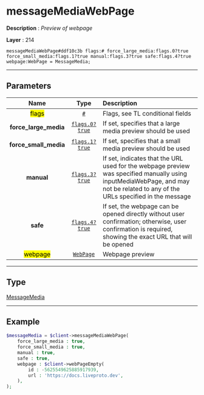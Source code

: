 # messageMediaWebPage

**Description** : *Preview of webpage*

**Layer** : 214

```tl
messageMediaWebPage#ddf10c3b flags:# force_large_media:flags.0?true force_small_media:flags.1?true manual:flags.3?true safe:flags.4?true webpage:WebPage = MessageMedia;
```

---

## Parameters

| Name | Type | Description |
| :---: | :---: | :--- |
| <mark>flags</mark> | [`#`](type/#) | Flags, see TL conditional fields |
| **force_large_media** | [`flags.0?true`](type/true) | If set, specifies that a large media preview should be used |
| **force_small_media** | [`flags.1?true`](type/true) | If set, specifies that a small media preview should be used |
| **manual** | [`flags.3?true`](type/true) | If set, indicates that the URL used for the webpage preview was specified manually using inputMediaWebPage, and may not be related to any of the URLs specified in the message |
| **safe** | [`flags.4?true`](type/true) | If set, the webpage can be opened directly without user confirmation; otherwise, user confirmation is required, showing the exact URL that will be opened |
| <mark>webpage</mark> | [`WebPage`](type/WebPage) | Webpage preview |

---

## Type

[MessageMedia](type/MessageMedia)

---

## Example

```php
$messageMedia = $client->messageMediaWebPage(
	force_large_media : true,
	force_small_media : true,
	manual : true,
	safe : true,
	webpage : $client->webPageEmpty(
		id : -5625549625885917939,
		url : 'https://docs.liveproto.dev',
	),
);
```